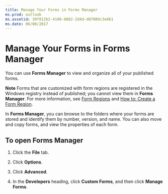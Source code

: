 ```yaml
---
title: Manage Your Forms in Forms Manager
ms.prod: outlook
ms.assetid: 30f812b2-4100-8802-2d4d-d87089c3e661
ms.date: 06/08/2017
---
```



# Manage Your Forms in Forms Manager

You can use **Forms Manager** to view and organize all of your published forms.


 **Note**  Forms that are customized with form regions are registered in the Windows registry instead of published; you cannot view them in **Forms Manager**. For more information, see  [Form Regions](form-regions.md) and [How to: Create a Form Region](create-a-form-region.md).


In **Forms Manager**, you can browse to the folders where your forms are stored and identify them by number, version, and name. You can also move and copy forms, and view the properties of each form.


## To open Forms Manager


1. Click the **File** tab.
    
2. Click **Options**. 
    
3. Click **Advanced**. 
    
4. In the **Developers** heading, click **Custom Forms**, and then click **Manage Forms**.
    


